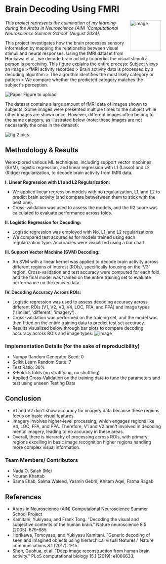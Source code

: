 # Brain Decoding Using FMRI
<img align="right" width="100" height="100" src="https://github.com/user-attachments/assets/53aa999c-dd9c-416f-a23a-c68c3142dfa5" alt="image"> 

_This project represents the culmination of my learning during the Arabs in Neuroscience (AiN) 'Computational Neuroscience Summer School' (August 2024)._  

This project investigates how the brain processes sensory information by mapping the relationship between visual stimuli and neural responses. Using the fMRI dataset from Horikawa et al., we decode brain activity to predict the visual stimuli a person is perceiving. This figure explains the entire process: Subject views an Image > fMRI activity recorded > Brain activity data is processed by a decoding algorithm > The algorithm identifies the most likely category or pattern > We compare whether the predicted category matches the subject's perception.

![Paper Figure to upload](https://github.com/user-attachments/assets/53488778-6e33-46f8-8760-607eda016b18)


The dataset contains a large amount of fMRI data of images shown to subjects. Some images were presented multiple times to the subject while other images are shown once. However, different images often belong to the same category, as illustrated below (note: these images are not necessarily the ones in the dataset):

![fig 2 pics](https://github.com/user-attachments/assets/73251ba1-1e06-483c-a361-eaa12e3885df)

## Methodology & Results
We explored various ML techniques, including support vector machines (SVM), logistic regression, and linear regression with L1 (Lasso) and L2 (Ridge) regularization, to decode brain activity from fMRI data.

**I. Linear Regression with L1 and L2 Regularization:**
- We applied linear regression models with no regularization, L1, and L2 to predict brain activity (and compare betwetween them to stick with the best one).
- Cross-validation was used to assess the models, and the R2 score was calculated to evaluate performance across folds.

**II. Logistic Regression for Decoding:**

- Logistic regression was employed with No, L1, and L2 regularizations
- We compared test accuracies for models trained using each regularization type. Accuracies were visualized using a bar chart.

**III. Support Vector Machine (SVM) Decoding:**

- An SVM with a linear kernel was applied to decode brain activity across different regions of interest (ROIs), specifically focusing on the 'V3' region.
Cross-validation and test accuracy were computed for each fold, and the final model was trained on the entire training set to evaluate performance on the _unseen_ data.

**IV. Decoding Accuracy Across ROIs:**
- Logistic regression was used to assess decoding accuracy across different ROIs (V1, V2, V3, V4, LOC, FFA, and PPA) and image types ('similar', 'different', 'imagery').
- Cross-validation was performed on the training set, and the model was then fitted on the entire training data to predict test set accuracy.
- Results visualized below through bar plots to compare decoding accuracy across ROIs and image types.
![image](https://github.com/user-attachments/assets/59230fcb-ab25-48ce-abf8-dafea52cf27f)

### Implementation Details (for the sake of reproducibility)
- Numpy Random Generator Seed: 0
- Scikit Learn Random State: 7
- Test Ratio: 30%
- K-Fold: 5 folds (no stratifying, no shuffling)
- Applied Cross-Validation on the training data to tune the parameters and test using unseen Testing Data
## Conclusion
- V1 and V2 don't show accuracy for imagery data because these regions focus on basic visual features.
- Imagery involves higher-level processing, which engages regions like V4, LOC, FFA, and PPA. Therefore, V1 and V2 aren't involved in decoding mental imagery, leading to no accuracy in these areas.
- Overall, there is hierarchy of processing across ROIs, with primary regions excelling in basic image recognition higher regions handling more complex visual information.

### Team Members/ Contributors
- Nada O. Salah (Me)
- Nouran Khattab
- Sama Ehab, Salma Waleed, Yasmin Gebril, Khitam Aqel, Fatma Ragab

## References
- Arabs in Neuroscience (AiN) Computaional Neuroscience Summer School Project
- Kamitani, Yukiyasu, and Frank Tong. "Decoding the visual and subjective contents of the human brain." Nature neuroscience 8.5 (2005): 679-685.
- Horikawa, Tomoyasu, and Yukiyasu Kamitani. "Generic decoding of seen and imagined objects using hierarchical visual features." Nature communications 8.1 (2017): 1-15.
- Shen, Guohua, et al. "Deep image reconstruction from human brain activity." PLoS computational biology 15.1 (2019): e1006633.
